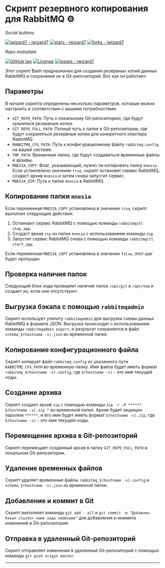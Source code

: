 # Скрипт резервного копирования для RabbitMQ ⚙️
_Social buttons_

[![iwizard7 - iwizard7](https://img.shields.io/static/v1?label=iwizard7&message=iwizard7&color=blue&logo=github)](https://github.com/iwizard7/iwizard7 "Go to GitHub repo")
[![stars - iwizard7](https://img.shields.io/github/stars/iwizard7/iwizard7?style=social)](https://github.com/iwizard7/iwizard7)
[![forks - iwizard7](https://img.shields.io/github/forks/iwizard7/iwizard7?style=social)](https://github.com/iwizard7/iwizard7)


_Repo metadata_


[![GitHub tag](https://img.shields.io/github/tag/iwizard7/iwizard7?include_prereleases=&sort=semver&color=blue)](https://github.com/iwizard7/iwizard7/releases/)
[![License](https://img.shields.io/badge/License-MIT-blue)](#license)
[![issues - iwizard7](https://img.shields.io/github/issues/iwizard7/iwizard7)](https://github.com/iwizard7/iwizard7/issues)

Этот скрипт Bash предназначен для создания резервных копий данных RabbitMQ и сохранения их в Git-репозиторий. Вот как он работает:

## Параметры

В начале скрипта определены несколько параметров, которые можно настроить в соответствии с вашими потребностями:

- `GIT_REPO_PATH`: Путь к локальному Git-репозиторию, где будут храниться резервные копии.
- `GIT_REPO_FULL_PATH`: Полный путь к папке в Git-репозитории, где будут сохраняться резервные копии для конкретного кластера RabbitMQ.
- `RABBITMQ_CFG_PATH`: Путь к конфигурационному файлу `rabbitmq.config` на вашей системе.
- `TMP_PATH`: Временная папка, где будут создаваться временные файлы и архивы.
- `MNESIA_COPY`: Флаг, указывающий, нужно ли копировать папку `mnesia`. Если установлено значение `true`, скрипт остановит сервис RabbitMQ, создаст архив `mnesia` и затем снова запустит сервис.
- `MNESIA_DIR`: Путь к папке `mnesia` в RabbitMQ.

## Копирование папки `mnesia`

Если переменная `MNESIA_COPY` установлена в значение `true`, скрипт выполнит следующие действия:

1. Остановит сервис RabbitMQ с помощью команды `rabbitmqctl stop_app`.
2. Создаст архив `zip` из папки `mnesia` с использованием команды `zip`.
3. Запустит сервис RabbitMQ снова с помощью команды `rabbitmqctl start_app`.

Если переменная `MNESIA_COPY` установлена в значение `false`, этот шаг будет пропущен.

## Проверка наличия папок

Следующий блок кода проверяет наличие папок `/opt/git` и `/opt/tmp` и создает их, если они отсутствуют.

## Выгрузка бэкапа с помощью `rabbitmqadmin`

Скрипт использует утилиту `rabbitmqadmin` для выгрузки схемы данных RabbitMQ в формате JSON. Выгрузка происходит с использованием команды `rabbitmqadmin export`, и результат сохраняется в файл `schema_$(hostname -s).json` во временной папке.

## Копирование конфигурационного файла

Скрипт копирует файл `rabbitmq.config` из указанного пути `RABBITMQ_CFG_PATH` во временную папку. Имя файла будет иметь формат `rabbitmq_$(hostname -s).config`, где `$(hostname -s)` - это имя текущей ноды.

## Создание архива

Скрипт создает архив `zip` с помощью команды `zip -r -P ****** $(hostname -s).zip *` во временной папке. Архив будет защищен паролем `******`, и его имя будет иметь формат `$(hostname -s).zip`, где `$(hostname -s)` - это имя текущей ноды.

## Перемещение архива в Git-репозиторий

Скрипт перемещает созданный архив в папку `GIT_REPO_FULL_PATH` в локальном Git-репозитории.

## Удаление временных файлов

Скрипт удаляет временные файлы `rabbitmq_$(hostname -s).config` и `schema_$(hostname -s).json` из временной папки.

## Добавление и коммит в Git

Скрипт выполняет команды `git add --all` и `git commit -m "Добавлен бэкап cluster_name нода nodename"` для добавления и коммита изменений в Git-репозиторий.

## Отправка в удаленный Git-репозиторий

Скрипт отправляет изменения в удаленный Git-репозиторий с помощью команды `git push origin master`.

---
